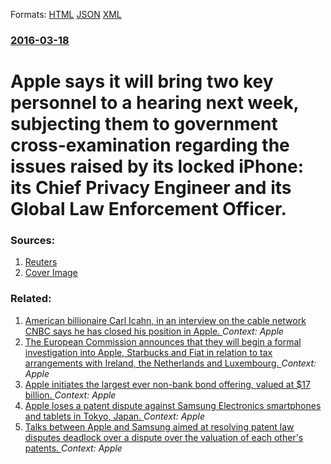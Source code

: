 
Formats: [HTML](/news/2016/03/18/apple-says-it-will-bring-two-key-personnel-to-a-hearing-next-week-subjecting-them-to-government-cross-examination-regarding-the-issues-rais.html)  [JSON](/news/2016/03/18/apple-says-it-will-bring-two-key-personnel-to-a-hearing-next-week-subjecting-them-to-government-cross-examination-regarding-the-issues-rais.json)  [XML](/news/2016/03/18/apple-says-it-will-bring-two-key-personnel-to-a-hearing-next-week-subjecting-them-to-government-cross-examination-regarding-the-issues-rais.xml)  

### [2016-03-18](/news/2016/03/18/index.md)

# Apple says it will bring two key personnel to a hearing next week, subjecting them to government cross-examination regarding the issues raised by its locked iPhone: its Chief Privacy Engineer and its Global Law Enforcement Officer. 




### Sources:

1. [Reuters](https://www.reuters.com/article/us-apple-encryption-hearing-idUSKCN0WK2A1)
1. [Cover Image](https://s2.reutersmedia.net/resources/r/?m=02&d=20160318&t=2&i=1125920001&w=&fh=545px&fw=&ll=&pl=&sq=&r=LYNXNPEC2H1E3)

### Related:

1. [American billionaire Carl Icahn, in an interview on the cable network CNBC says he has closed his position in Apple. ](/news/2016/04/28/american-billionaire-carl-icahn-in-an-interview-on-the-cable-network-cnbc-says-he-has-closed-his-position-in-apple.md) _Context: Apple_
2. [The European Commission announces that they will begin a formal investigation into Apple, Starbucks and Fiat in relation to tax arrangements with Ireland, the Netherlands and Luxembourg. ](/news/2014/06/11/the-european-commission-announces-that-they-will-begin-a-formal-investigation-into-apple-starbucks-and-fiat-in-relation-to-tax-arrangements.md) _Context: Apple_
3. [Apple initiates the largest ever non-bank bond offering, valued at $17 billion. ](/news/2013/04/30/apple-initiates-the-largest-ever-non-bank-bond-offering-valued-at-17-billion.md) _Context: Apple_
4. [Apple loses a patent dispute against Samsung Electronics smartphones and tablets in Tokyo, Japan. ](/news/2012/08/31/apple-loses-a-patent-dispute-against-samsung-electronics-smartphones-and-tablets-in-tokyo-japan.md) _Context: Apple_
5. [Talks between Apple and Samsung aimed at resolving patent law disputes deadlock over a dispute over the valuation of each other's patents. ](/news/2012/07/23/talks-between-apple-and-samsung-aimed-at-resolving-patent-law-disputes-deadlock-over-a-dispute-over-the-valuation-of-each-other-s-patents.md) _Context: Apple_
